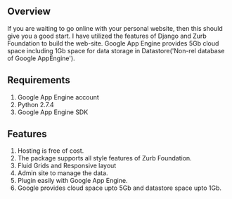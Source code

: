 Overview
--------
If you are waiting to go online with your personal website, then this should give you a good start. I have utilized the features of Django and Zurb Foundation to build the web-site. Google App Engine provides 5Gb cloud space including 1Gb space for data storage in Datastore('Non-rel database of Google AppEngine').

Requirements
------------
1. Google App Engine account
2. Python 2.7.4
3. Google App Engine SDK


Features
--------
1. Hosting is free of cost.
2. The package supports all style features of Zurb Foundation.
3. Fluid Grids and Responsive layout
4. Admin site to manage the data.
5. Plugin easily with Google App Engine.
6. Google provides cloud space upto 5Gb and datastore space upto 1Gb.
